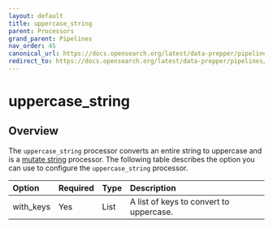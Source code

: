 ```yaml
---
layout: default
title: uppercase_string
parent: Processors
grand_parent: Pipelines
nav_order: 45
canonical_url: https://docs.opensearch.org/latest/data-prepper/pipelines/configuration/processors/uppercase-string/
redirect_to: https://docs.opensearch.org/latest/data-prepper/pipelines/configuration/processors/uppercase-string/
---
```


# uppercase_string

## Overview

The `uppercase_string` processor converts an entire string to uppercase and is a [mutate string](https://github.com/opensearch-project/data-prepper/tree/main/data-prepper-plugins/mutate-string-processors#mutate-string-processors) processor. The following table describes the option you can use to configure the `uppercase_string` processor.

Option | Required | Type | Description
:--- | :--- | :--- | :---
with_keys | Yes | List | A list of keys to convert to uppercase.

<!---## Configuration

Content will be added to this section.

## Metrics

Content will be added to this section.--->